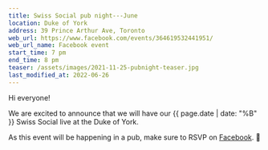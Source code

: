 ```yaml
---
title: Swiss Social pub night---June
location: Duke of York
address: 39 Prince Arthur Ave, Toronto
web_url: https://www.facebook.com/events/364619532441951/
web_url_name: Facebook event
start_time: 7 pm
end_time: 8 pm
teaser: /assets/images/2021-11-25-pubnight-teaser.jpg
last_modified_at: 2022-06-26
---
```


Hi everyone!

We are excited to announce that we will have our {{ page.date | date: "%B" }}
Swiss Social live at the Duke of York.

As this event will be happening in a pub, make sure to RSVP on [Facebook].
:slightly_smiling_face:

[facebook]: <{{ page.web_url }}>
